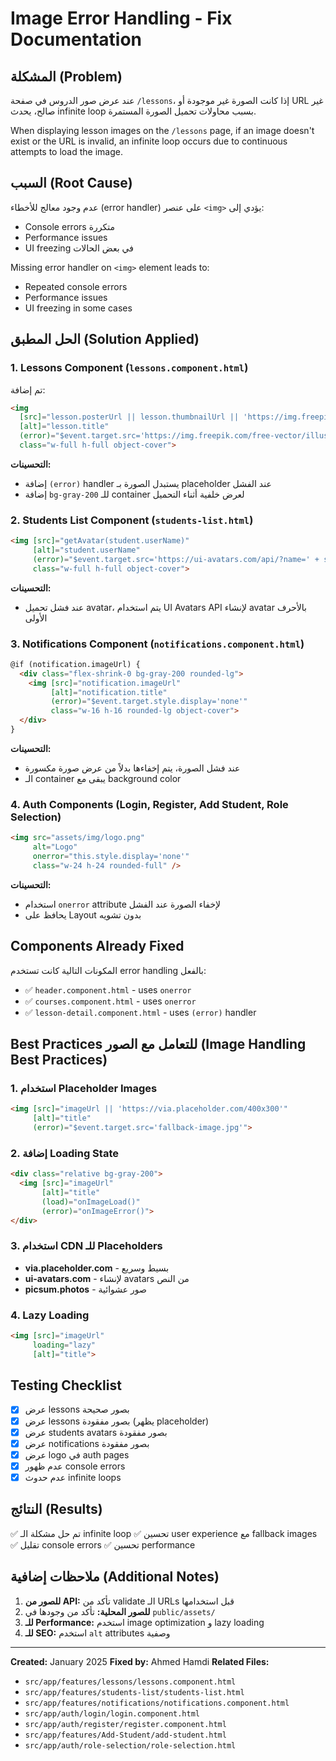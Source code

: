 # Image Error Handling - Fix Documentation

## المشكلة (Problem)

عند عرض صور الدروس في صفحة `/lessons`، إذا كانت الصورة غير موجودة أو URL غير صالح، يحدث infinite loop بسبب محاولات تحميل الصورة المستمرة.

When displaying lesson images on the `/lessons` page, if an image doesn't exist or the URL is invalid, an infinite loop occurs due to continuous attempts to load the image.

## السبب (Root Cause)

عدم وجود معالج للأخطاء (error handler) على عنصر `<img>` يؤدي إلى:
- Console errors متكررة
- Performance issues
- UI freezing في بعض الحالات

Missing error handler on `<img>` element leads to:
- Repeated console errors
- Performance issues
- UI freezing in some cases

## الحل المطبق (Solution Applied)

### 1. Lessons Component (`lessons.component.html`)

تم إضافة:
```html
<img
  [src]="lesson.posterUrl || lesson.thumbnailUrl || 'https://img.freepik.com/free-vector/illustration-gallery-icon_53876-27002.jpg?semt=ais_hybrid&w=740&q=80'"
  [alt]="lesson.title"
  (error)="$event.target.src='https://img.freepik.com/free-vector/illustration-gallery-icon_53876-27002.jpg?semt=ais_hybrid&w=740&q=80'"
  class="w-full h-full object-cover">
```

**التحسينات:**
- إضافة `(error)` handler يستبدل الصورة بـ placeholder عند الفشل
- إضافة `bg-gray-200` للـ container لعرض خلفية أثناء التحميل

### 2. Students List Component (`students-list.html`)

```html
<img [src]="getAvatar(student.userName)" 
     [alt]="student.userName" 
     (error)="$event.target.src='https://ui-avatars.com/api/?name=' + student.userName + '&background=3B82F6&color=fff'"
     class="w-full h-full object-cover">
```

**التحسينات:**
- عند فشل تحميل avatar، يتم استخدام UI Avatars API لإنشاء avatar بالأحرف الأولى

### 3. Notifications Component (`notifications.component.html`)

```html
@if (notification.imageUrl) {
  <div class="flex-shrink-0 bg-gray-200 rounded-lg">
    <img [src]="notification.imageUrl"
         [alt]="notification.title"
         (error)="$event.target.style.display='none'"
         class="w-16 h-16 rounded-lg object-cover">
  </div>
}
```

**التحسينات:**
- عند فشل الصورة، يتم إخفاءها بدلاً من عرض صورة مكسورة
- الـ container يبقى مع background color

### 4. Auth Components (Login, Register, Add Student, Role Selection)

```html
<img src="assets/img/logo.png" 
     alt="Logo" 
     onerror="this.style.display='none'"
     class="w-24 h-24 rounded-full" />
```

**التحسينات:**
- استخدام `onerror` attribute لإخفاء الصورة عند الفشل
- يحافظ على Layout بدون تشويه

## Components Already Fixed

المكونات التالية كانت تستخدم error handling بالفعل:
- ✅ `header.component.html` - uses `onerror`
- ✅ `courses.component.html` - uses `onerror`
- ✅ `lesson-detail.component.html` - uses `(error)` handler

## Best Practices للتعامل مع الصور (Image Handling Best Practices)

### 1. استخدام Placeholder Images
```html
<img [src]="imageUrl || 'https://via.placeholder.com/400x300'"
     [alt]="title"
     (error)="$event.target.src='fallback-image.jpg'">
```

### 2. إضافة Loading State
```html
<div class="relative bg-gray-200">
  <img [src]="imageUrl" 
       [alt]="title"
       (load)="onImageLoad()"
       (error)="onImageError()">
</div>
```

### 3. استخدام CDN للـ Placeholders
- **via.placeholder.com** - بسيط وسريع
- **ui-avatars.com** - لإنشاء avatars من النص
- **picsum.photos** - صور عشوائية

### 4. Lazy Loading
```html
<img [src]="imageUrl" 
     loading="lazy"
     [alt]="title">
```

## Testing Checklist

- [x] عرض lessons بصور صحيحة
- [x] عرض lessons بصور مفقودة (يظهر placeholder)
- [x] عرض students avatars بصور مفقودة
- [x] عرض notifications بصور مفقودة
- [x] عرض logo في auth pages
- [x] عدم ظهور console errors
- [x] عدم حدوث infinite loops

## النتائج (Results)

✅ تم حل مشكلة الـ infinite loop
✅ تحسين user experience مع fallback images
✅ تقليل console errors
✅ تحسين performance

## ملاحظات إضافية (Additional Notes)

1. **للصور من API:** تأكد من validate الـ URLs قبل استخدامها
2. **للصور المحلية:** تأكد من وجودها في `public/assets/`
3. **للـ Performance:** استخدم image optimization و lazy loading
4. **للـ SEO:** استخدم `alt` attributes وصفية

---

**Created:** January 2025
**Fixed by:** Ahmed Hamdi
**Related Files:**
- `src/app/features/lessons/lessons.component.html`
- `src/app/features/students-list/students-list.html`
- `src/app/features/notifications/notifications.component.html`
- `src/app/auth/login/login.component.html`
- `src/app/auth/register/register.component.html`
- `src/app/features/Add-Student/add-student.html`
- `src/app/auth/role-selection/role-selection.html`
